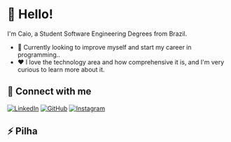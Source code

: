 # 👋 Hello!

I'm Caio, a Student Software Engineering Degrees from Brazil. 

* 🔭 Currently looking to improve myself and start my career in programming.. 
* ❤️ I love the technology area and how comprehensive it is, and I'm very curious to learn more about it.

## 🔗 Connect with me
[![LinkedIn](https://img.shields.io/badge/linkedin-%230077B5.svg?style=for-the-badge&logo=linkedin&logoColor=white)](www.linkedin.com/in/caio-vinicius-9026b9198)
[![GitHub](https://img.shields.io/badge/github-%23121011.svg?style=for-the-badge&logo=github&logoColor=white)](https://github.com/caio462)
[![Instagram](https://img.shields.io/badge/Instagram-%23E4405F.svg?style=for-the-badge&logo=Instagram&logoColor=white)](https://www.instagram.com/caio7992/)

## ⚡ Pilha
